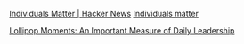
[Individuals Matter | Hacker News](https://news.ycombinator.com/item?id=29235257)
[Individuals matter](https://danluu.com/people-matter/)

[Lollipop Moments: An Important Measure of Daily Leadership](https://www.flashpointleadership.com/blog/lollipop-moments-your-measure-of-daily-leadership)

